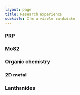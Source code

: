 ```yaml
---
layout: page
title: Research experience
subtitle: I'm a viable candidate
---
```


### PRP



### MoS2



### Organic chemistry



### 2D metal



### Lanthanides

